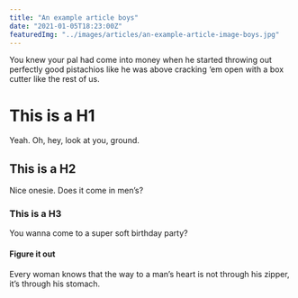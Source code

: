 ```yaml
---
title: "An example article boys"
date: "2021-01-05T18:23:00Z"
featuredImg: "../images/articles/an-example-article-image-boys.jpg"
---
```


You knew your pal had come into money when he started throwing out perfectly good pistachios like he was above cracking ‘em open with a box cutter like the rest of us.

# This is a H1

Yeah. Oh, hey, look at you, ground.

## This is a H2

Nice onesie. Does it come in men’s?

### This is a H3

You wanna come to a super soft birthday party?

#### Figure it out

Every woman knows that the way to a man’s heart is not through his zipper, it’s through his stomach.
